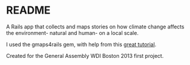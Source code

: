 README
=====

A Rails app that collects and maps stories on how climate change affects the environment- natural and human- on a local scale.

I used the gmaps4rails gem, with help from this [great tutorial](http://andyglassblog.wordpress.com/2012/07/06/google-maps-for-rails-with-gmaps4-rails-tutorial-on-how-to-post-and-filter-locations/).

Created for the General Assembly WDI Boston 2013 first project.
